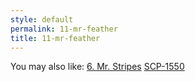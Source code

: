 ```yaml
---
style: default
permalink: 11-mr-feather
title: 11-mr-feather
---
```

You may also like:
[6. Mr. Stripes](http://scp-wiki.net/6-mr-stripes)
[SCP-1550](http://scp-wiki.net/scp-1550)